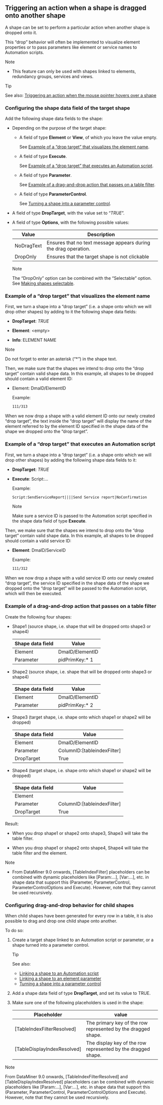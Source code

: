 ## Triggering an action when a shape is dragged onto another shape

A shape can be set to perform a particular action when another shape is dropped onto it.

This “drop” behavior will often be implemented to visualize element properties or to pass parameters like element or service names to Automation scripts.

> [!NOTE]
> -  This feature can only be used with shapes linked to elements, redundancy groups, services and views.

> [!TIP]
> See also:
> [Triggering an action when the mouse pointer hovers over a shape](Triggering_an_action_when_the_mouse_pointer_hovers_over_a_shape.md)

### Configuring the shape data field of the target shape

Add the following shape data fields to the shape:

- Depending on the purpose of the target shape:

    - A field of type **Element** or **View**, of which you leave the value empty.

        See [Example of a “drop target” that visualizes the element name](#example-of-a-drop-target-that-visualizes-the-element-name).

    - A field of type **Execute**.

        See [Example of a “drop target” that executes an Automation script](#example-of-a-drop-target-that-executes-an-automation-script).

    - A field of type **Parameter**.

        See [Example of a drag-and-drop action that passes on a table filter](#example-of-a-drag-and-drop-action-that-passes-on-a-table-filter).

    - A field of type **ParameterControl**.

        See [Turning a shape into a parameter control](Turning_a_shape_into_a_parameter_control.md).

- A field of type **DropTarget**, with the value set to “*TRUE*”.

- A field of type **Options**, with the following possible values:

    | Value    | Description                                                     |
    |------------|-----------------------------------------------------------------|
    | NoDragText | Ensures that no text message appears during the drag operation. |
    | DropOnly   | Ensures that the target shape is not clickable                  |

    > [!NOTE]
    > The “DropOnly” option can be combined with the “Selectable” option. See [Making shapes selectable](Making_shapes_selectable.md).

### Example of a “drop target” that visualizes the element name

First, we turn a shape into a “drop target” (i.e. a shape onto which we will drop other shapes) by adding to it the following shape data fields:

- **DropTarget**: *TRUE*

- **Element**: \<empty>

- **Info**: ELEMENT NAME

> [!NOTE]
> Do not forget to enter an asterisk (“\*”) in the shape text.

Then, we make sure that the shapes we intend to drop onto the “drop target” contain valid shape data. In this example, all shapes to be dropped should contain a valid element ID:

- Element: DmaID/ElementID

    Example:

    ```txt
    111/313
    ```

When we now drop a shape with a valid element ID onto our newly created “drop target”, the text inside the “drop target” will display the name of the element referred to by the element ID specified in the shape data of the shape we dropped onto the “drop target”.

### Example of a “drop target” that executes an Automation script

First, we turn a shape into a “drop target” (i.e. a shape onto which we will drop other shapes) by adding the following shape data fields to it:

- **DropTarget**: *TRUE*

- **Execute**: Script:...

    Example:

    ```txt
    Script:SendServiceReport||||Send Service report|NoConfirmation
    ```

    > [!NOTE]
    > Make sure a service ID is passed to the Automation script specified in the shape data field of type **Execute**.

Then, we make sure that the shapes we intend to drop onto the “drop target” contain valid shape data. In this example, all shapes to be dropped should contain a valid service ID:

- **Element**: DmaID/ServiceID

    Example:

    ```txt
    111/312
    ```

When we now drop a shape with a valid service ID onto our newly created “drop target”, the service ID specified in the shape data of the shape we dropped onto the “drop target” will be passed to the Automation script, which will then be executed.

### Example of a drag-and-drop action that passes on a table filter

Create the following four shapes:

- Shape1 (source shape, i.e. shape that will be dropped onto shape3 or shape4)

    | Shape data field | Value           |
    |--------------------|-----------------|
    | Element            | DmaID/ElementID |
    | Parameter          | pidPrimKey:\* 1 |

- Shape2 (source shape, i.e. shape that will be dropped onto shape3 or shape4)

    | Shape data field | Value           |
    |--------------------|-----------------|
    | Element            | DmaID/ElementID |
    | Parameter          | pidPrimKey:\* 2 |

- Shape3 (target shape, i.e. shape onto which shape1 or shape2 will be dropped)

    | Shape data field | Value                         |
    |--------------------|-------------------------------|
    | Element            | DmaID/ElementID               |
    | Parameter          | ColumnID:\[tableindexFilter\] |
    | DropTarget         | True                          |

- Shape4 (target shape, i.e. shape onto which shape1 or shape2 will be dropped)

    | Shape data field | Value                         |
    |--------------------|-------------------------------|
    | Element            |                               |
    | Parameter          | ColumnID:\[tableindexFilter\] |
    | DropTarget         | True                          |

Result:

- When you drop shape1 or shape2 onto shape3, Shape3 will take the table filter.

- When you drop shape1 or shape2 onto shape4, Shape4 will take the table filter and the element.

> [!NOTE]
> -  From DataMiner 9.0 onwards, \[TableIndexFilter\] placeholders can be combined with dynamic placeholders like \[Param:...\], \[Var:...\], etc. in shape data that support this (Parameter, ParameterControl, ParameterControlOptions and Execute). However, note that they cannot be used recursively.

### Configuring drag-and-drop behavior for child shapes

When child shapes have been generated for every row in a table, it is also possible to drag and drop one child shape onto another.

To do so:

1. Create a target shape linked to an Automation script or parameter, or a shape turned into a parameter control.

    > [!TIP]
    > See also:
    > -  [Linking a shape to an Automation script](Linking_a_shape_to_an_Automation_script.md)
    > -  [Linking a shape to an element parameter](Linking_a_shape_to_an_element_parameter.md)
    > -  [Turning a shape into a parameter control](Turning_a_shape_into_a_parameter_control.md)

2. Add a shape data field of type **DropTarget**, and set its value to TRUE.

3. Make sure one of the following placeholders is used in the shape:

    | Placeholder                 | value                                                        |
    |-------------------------------|--------------------------------------------------------------|
    | \[TableIndexFilterResolved\]  | The primary key of the row represented by the dragged shape. |
    | \[TableDisplayIndexResolved\] | The display key of the row represented by the dragged shape. |

> [!NOTE]
> From DataMiner 9.0 onwards, \[TableIndexFilterResolved\] and \[TableDisplayIndexResolved\] placeholders can be combined with dynamic placeholders like \[Param:...\], \[Var:...\], etc. in shape data that support this (Parameter, ParameterControl, ParameterControlOptions and Execute). However, note that they cannot be used recursively.
>
